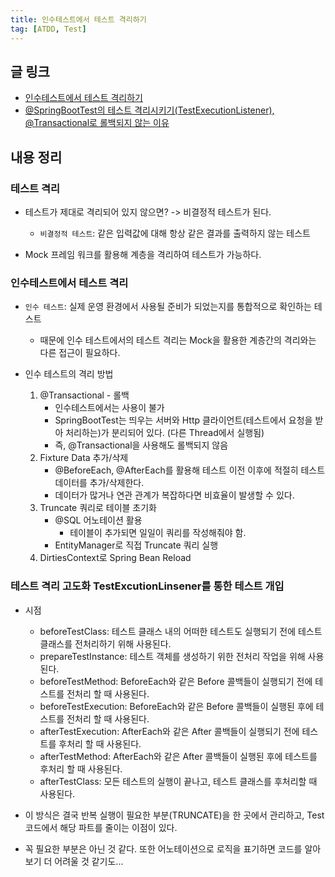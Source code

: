 ```yaml
---
title: 인수테스트에서 테스트 격리하기
tag: [ATDD, Test]
---
```

## 글 링크
- [인수테스트에서 테스트 격리하기](https://tecoble.techcourse.co.kr/post/2020-09-15-test-isolation/)
- [@SpringBootTest의 테스트 격리시키기(TestExecutionListener), @Transactional로 롤백되지 않는 이유](https://mangkyu.tistory.com/264)
## 내용 정리
### 테스트 격리
- 테스트가 제대로 격리되어 있지 않으면? -> 비결정적 테스트가 된다.
  - `비결정적 테스트`: 같은 입력값에 대해 항상 같은 결과를 출력하지 않는 테스트

- Mock 프레임 워크를 활용해 계층을 격리하여 테스트가 가능하다.


### 인수테스트에서 테스트 격리
- `인수 테스트`: 실제 운영 환경에서 사용될 준비가 되었는지를 통합적으로 확인하는 테스트
  - 때문에 인수 테스트에서의 테스트 격리는 Mock을 활용한 계층간의 격리와는 다른 접근이 필요하다.

- 인수 테스트의 격리 방법
  1. @Transactional - 롤백
     - 인수테스트에서는 사용이 불가
     - SpringBootTest는 띄우는 서버와 Http 클라이언트(테스트에서 요청을 받아 처리하는)가 분리되어 있다. (다른 Thread에서 실행됨)
     - 즉, @Transactional을 사용해도 롤백되지 않음
  2. Fixture Data 추가/삭제
     - @BeforeEach, @AfterEach를 활용해 테스트 이전 이후에 적절히 테스트 데이터를 추가/삭제한다.
     - 데이터가 많거나 연관 관계가 복잡하다면 비효율이 발생할 수 있다.
  3. Truncate 쿼리로 테이블 초기화
     - @SQL 어노테이션 활용
       - 테이블이 추가되면 일일이 쿼리를 작성해줘야 함.
     - EntityManager로 직접 Truncate 쿼리 실행
  4. DirtiesContext로 Spring Bean Reload


### 테스트 격리 고도화 TestExcutionLinsener를 통한 테스트 개입
- 시점
  - beforeTestClass:  테스트 클래스 내의 어떠한 테스트도 실행되기 전에 테스트 클래스를 전처리하기 위해 사용된다.
  - prepareTestInstance: 테스트 객체를 생성하기 위한 전처리 작업을 위해 사용된다.
  - beforeTestMethod: BeforeEach와 같은 Before 콜백들이 실행되기 전에 테스트를 전처리 할 때 사용된다.
  - beforeTestExecution: BeforeEach와 같은 Before 콜백들이 실행된 후에 테스트를 전처리 할 때 사용된다.
  - afterTestExecution: AfterEach와 같은 After 콜백들이 실행되기 전에 테스트를 후처리 할 때 사용된다.
  - afterTestMethod:  AfterEach와 같은 After 콜백들이 실행된 후에 테스트를 후처리 할 때 사용된다.
  - afterTestClass: 모든 테스트의 실행이 끝나고, 테스트 클래스를 후처리할 때 사용된다.

- 이 방식은 결국 반복 실행이 필요한 부분(TRUNCATE)을 한 곳에서 관리하고, Test 코드에서 해당 파트를 줄이는 이점이 있다.
- 꼭 필요한 부분은 아닌 것 같다. 또한 어노테이션으로 로직을 표기하면 코드를 알아보기 더 어려울 것 같기도...
  